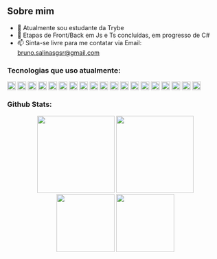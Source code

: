 ## Sobre mim

- 🔭 Atualmente sou estudante da Trybe
- 🌱 Etapas de Front/Back em Js e Ts concluídas, em progresso de C#
- 📫 Sinta-se livre para me contatar via Email: bruno.salinasgsr@gmail.com

### Tecnologias que uso atualmente:
<div style="display: inline_block">
    <img align="center" alt="typescript" height="20" src="https://img.shields.io/badge/-TypeScript-05122A?style=flat&logo=typescript" />
    <img align="center" alt="javascript" height="20" src="https://img.shields.io/badge/-JavaScript-05122A?style=flat&logo=javascript" />
    <img align="center" alt="nodejs" height="20" src="https://img.shields.io/badge/-Node.JS-05122A?style=flat&logo=node.js" />
    <img align="center" alt="express" height="20" src="https://img.shields.io/badge/-Express-05122A?style=flat&logo=express" />
    <img align="center" alt="sequelize" height="20" src="https://img.shields.io/badge/-Sequelize-05122A?style=flat&logo=sequelize" />
    <img align="center" alt="react" height="20" src="https://img.shields.io/badge/-React-05122A?style=flat&logo=react" />
    <img align="center" alt="redux" height="20" src="https://img.shields.io/badge/-Redux-05122A?style=flat&logo=redux" />
    <img align="center" alt="docker" height="20" src="https://img.shields.io/badge/-Docker-05122A?style=flat&logo=docker" />
    <img align="center" alt="mysql" height="20" src="https://img.shields.io/badge/-MySQL-05122A?style=flat&logo=mysql" />
    <img align="center" alt="jest" height="20" src="https://img.shields.io/badge/-Jest-05122A?style=flat&logo=jest" />
    <img align="center" alt="chai" height="20" src="https://img.shields.io/badge/-Chai-05122A?style=flat&logo=chai" />
    <img align="center" alt="rtl" height="20" src="https://img.shields.io/badge/-React%20Testing%20Library-05122A?style=flat&logo=rtl" />
    <img align="center" alt="mocha" height="20" src="https://img.shields.io/badge/-Mocha-05122A?style=flat&logo=mocha" />
    <img align="center" alt="eslint" height="20" src="https://img.shields.io/badge/-ESLint-05122A?style=flat&logo=eslint" />
    <img align="center" alt="html5" height="20" src="https://img.shields.io/badge/-HTML5-05122A?style=flat&logo=html5" />
    <img align="center" alt="css3" height="20" src="https://img.shields.io/badge/-CSS3-05122A?style=flat&logo=css3" />
    <img align="center" alt="linux" height="20" src="https://img.shields.io/badge/-Linux-05122A?style=flat&logo=linux" />
    <img align="center" alt="git" height="20" src="https://img.shields.io/badge/-Git-05122A?style=flat&logo=git" />
    <img align="center" alt="github" height="20" src="https://img.shields.io/badge/-GitHub-05122A?style=flat&logo=github" />
</div>

### Github Stats:
<div style="display: inline_block" align="center">
    <img height="180em" src="https://github-readme-stats.vercel.app/api?username=brunogsr&show_icons=true&theme=dracula">
    <img height="180em" src="https://github-readme-stats.vercel.app/api/top-langs/?username=brunogsr&layout=compact&theme=dracula">
</div>

<div style="display: inline_block" align="center">
    <img height="135em" src="https://streak-stats.demolab.com?user=brunogsr&theme=dracula">
    <img height="135em" src="http://github-profile-summary-cards.vercel.app/api/cards/profile-details?username=brunogsr&theme=dracula">
</div>
